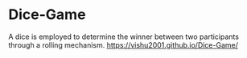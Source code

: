 # Dice-Game
A dice is employed to determine the winner between two participants through a rolling mechanism.
https://vishu2001.github.io/Dice-Game/
